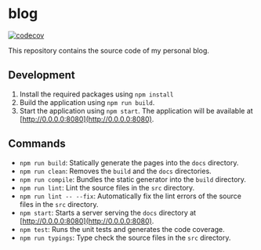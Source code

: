 # blog
[![codecov](https://codecov.io/gh/Dilatorily/blog/branch/main/graph/badge.svg)](https://codecov.io/gh/Dilatorily/blog)

This repository contains the source code of my personal blog.

## Development
1. Install the required packages using `npm install`
2. Build the application using `npm run build`.
3. Start the application using `npm start`. The application will be available at [http://0.0.0.0:8080](http://0.0.0.0:8080).

## Commands
- `npm run build`: Statically generate the pages into the `docs` directory.
- `npm run clean`: Removes the `build` and the `docs` directories.
- `npm run compile`: Bundles the static generator into the `build` directory.
- `npm run lint`: Lint the source files in the `src` directory.
- `npm run lint -- --fix`: Automatically fix the lint errors of the source files in the `src` directory.
- `npm start`: Starts a server serving the `docs` directory at [http://0.0.0.0:8080](http://0.0.0.0:8080).
- `npm test`: Runs the unit tests and generates the code coverage.
- `npm run typings`: Type check the source files in the `src` directory.

